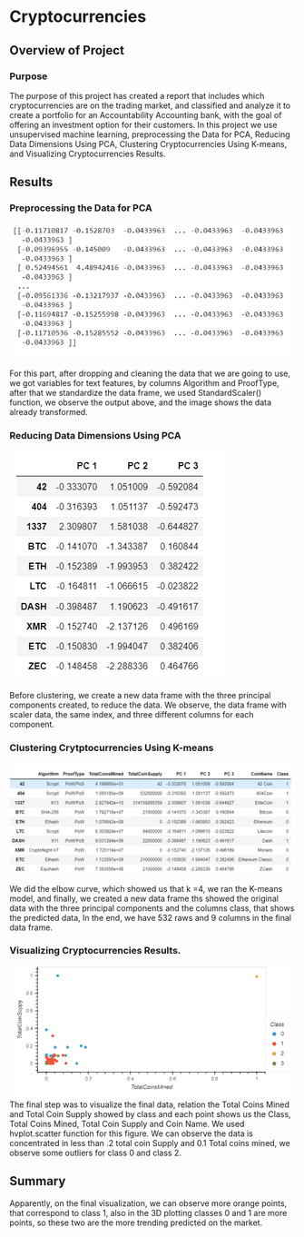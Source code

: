 # Cryptocurrencies

## Overview of Project 
### Purpose
The purpose of this project has created a report that includes which cryptocurrencies are on the trading market, and classified and analyze it to create a portfolio for an Accountability Accounting bank, with the goal of offering an investment option for their customers. In this project we use unsupervised machine learning, preprocessing the Data for PCA, Reducing Data Dimensions Using PCA, Clustering Cryptocurrencies Using K-means, and Visualizing Cryptocurrencies Results. 

## Results 

### Preprocessing the Data for PCA

![scaler](Images/scaler.png)

For this part, after dropping and cleaning the data that we are going to use, we got variables for text features, by columns Algorithm and ProofType, after that we standardize the data frame, we used StandardScaler() function, we observe the output above, and the image shows the data already transformed.

### Reducing Data Dimensions Using PCA

![PCAs](Images/PCAs.png)

Before clustering, we create a new data frame with the three principal components created, to reduce the data. We observe, the data frame with scaler data, the same index, and three different columns for each component.

### Clustering Crytptocurrencies Using K-means 

![clustered](Images/clustered.png)

We did the elbow curve, which showed us that k =4, we ran the K-means model, and finally, we created a new data frame ths showed the original data with the three principal components and the columns class, that shows the predicted data, In the end, we have 532 raws and 9 columns in the final data frame.

### Visualizing Cryptocurrencies Results. 
![plot](Images/plot.png)
The final step was to visualize the final data, relation the Total Coins Mined and Total Coin Supply showed by class and each point shows us the Class, Total Coins Mined, Total Coin Supply and Coin Name. We used hvplot.scatter function for this figure. We can observe the data is concentrated in less than .2 total coin Supply and 0.1 Total coins mined, we observe some outliers for class 0 and class 2. 

## Summary
Apparently, on the final visualization, we can observe more orange points, that correspond to class 1, also in the 3D plotting classes 0 and 1 are more points, so these two are the more trending predicted on the market.
